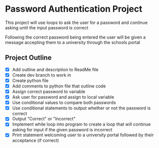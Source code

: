 # Password Authentication Project
This project will use loops to ask the user for a password and continue asking until the input password is correct

Following the correct password being entered the user will be given a message accepting them to a university through the schools portal

## Project Outline

- [x] Add outline and description to ReadMe file
- [x] Create dev branch to work in
- [x] Create python file
- [x] Add comments to python file that outline code
- [x] Assign correct password to variable
- [x] Ask user for password and assign to local variable
- [x] Use conditional values to compare both passwords
- [x] Use conditional statements to output whether or not the password is correct
- [x] Output "Correct" or "Incorrect"
- [x] Implement while loop into program to create a loop that will continue asking for input if the given password is incorrect
- [x] Print statement welcoming user to a university portal followed by their acceptance (if correct)